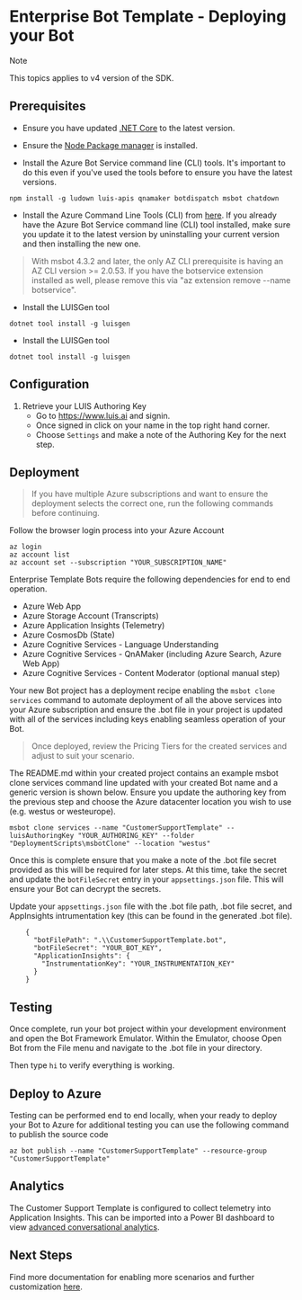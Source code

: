 ﻿
# Enterprise Bot Template - Deploying your Bot

> [!NOTE]
> This topics applies to v4 version of the SDK. 

## Prerequisites

- Ensure you have updated [.NET Core](https://www.microsoft.com/net/download) to the latest version.

- Ensure the [Node Package manager](https://nodejs.org/en/) is installed.

- Install the Azure Bot Service command line (CLI) tools. It's important to do this even if you've used the tools before to ensure you have the latest versions.

```shell
npm install -g ludown luis-apis qnamaker botdispatch msbot chatdown
```

- Install the Azure Command Line Tools (CLI) from [here](https://docs.microsoft.com/en-us/cli/azure/install-azure-cli-windows?view=azure-cli-latest). If you already have the Azure Bot Service command line (CLI) tool installed, make sure you update it to the latest version by uninstalling your current version and then installing the new one.

> With msbot 4.3.2 and later, the only AZ CLI prerequisite is having an AZ CLI version >= 2.0.53. If you have the botservice extension installed as well, please remove this via "az extension remove --name botservice".

- Install the LUISGen tool

```shell
dotnet tool install -g luisgen
```

- Install the LUISGen tool

```shell
dotnet tool install -g luisgen
```

## Configuration

1. Retrieve your LUIS Authoring Key
   - Go to https://www.luis.ai and signin.
   - Once signed in click on your name in the top right hand corner.
   - Choose `Settings` and make a note of the Authoring Key for the next step.

## Deployment

>If you have multiple Azure subscriptions and want to ensure the deployment selects the correct one, run the following commands before continuing.

 Follow the browser login process into your Azure Account
```shell
az login
az account list
az account set --subscription "YOUR_SUBSCRIPTION_NAME"
```

Enterprise Template Bots require the following dependencies for end to end operation.
- Azure Web App
- Azure Storage Account (Transcripts)
- Azure Application Insights (Telemetry)
- Azure CosmosDb (State)
- Azure Cognitive Services - Language Understanding
- Azure Cognitive Services - QnAMaker (including Azure Search, Azure Web App)
- Azure Cognitive Services - Content Moderator (optional manual step)

Your new Bot project has a deployment recipe enabling the `msbot clone services` command to automate deployment of all the above services into your Azure subscription and ensure the .bot file in your project is updated with all of the services including keys enabling seamless operation of your Bot.

> Once deployed, review the Pricing Tiers for the created services and adjust to suit your scenario.

The README.md within your created project contains an example msbot clone services command line updated with your created Bot name and a generic version is shown below. Ensure you update the authoring key from the previous step and choose the Azure datacenter location you wish to use (e.g. westus or westeurope).

```shell
msbot clone services --name "CustomerSupportTemplate" --luisAuthoringKey "YOUR_AUTHORING_KEY" --folder "DeploymentScripts\msbotClone" --location "westus"
```

Once this is complete ensure that you make a note of the .bot file secret provided as this will be required for later steps. At this time, take the secret and update the `botFileSecret` entry in your `appsettings.json` file. This will ensure your Bot can decrypt the secrets.

Update your `appsettings.json` file with the .bot file path, .bot file secret, and AppInsights intrumentation key (this can be found in the generated .bot file).
    
        {
          "botFilePath": ".\\CustomerSupportTemplate.bot",
          "botFileSecret": "YOUR_BOT_KEY",
          "ApplicationInsights": {
            "InstrumentationKey": "YOUR_INSTRUMENTATION_KEY"
          }
        }
## Testing

Once complete, run your bot project within your development environment and open the Bot Framework Emulator. Within the Emulator, choose Open Bot from the File menu and navigate to the .bot file in your directory.

Then type ```hi``` to verify everything is working.

## Deploy to Azure

Testing can be performed end to end locally, when your ready to deploy your Bot to Azure for additional testing you can use the following command to publish the source code

```shell
az bot publish --name "CustomerSupportTemplate" --resource-group "CustomerSupportTemplate"
```

## Analytics
The Customer Support Template is configured to collect telemetry into Application Insights. This can be imported into a Power BI dashboard to view [advanced conversational analytics](https://aka.ms/botPowerBiTemplate).

## Next Steps
Find more documentation for enabling more scenarios and further customization [here](http://aka.ms/ent_docs).
